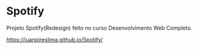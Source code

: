 # Spotify
Projeto Spotify(Redesign) feito no curso Desenvolvimento Web Completo.

https://juanpireslima.github.io/Spotify/
